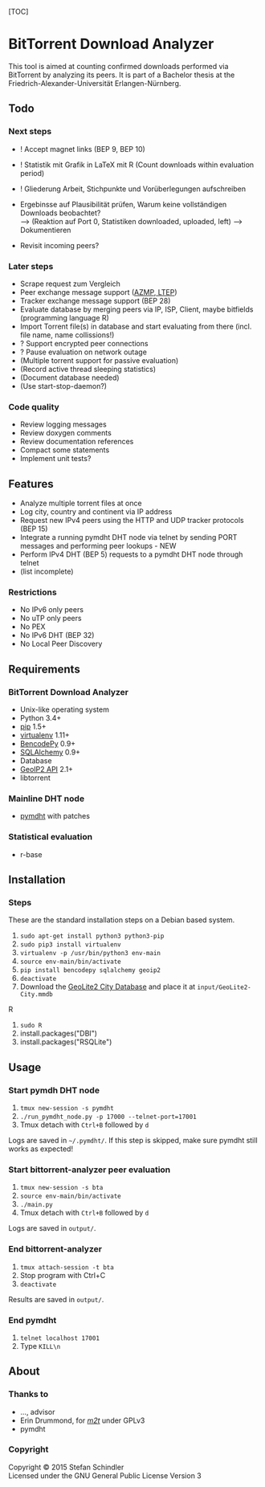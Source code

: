 [TOC]

# BitTorrent Download Analyzer
This tool is aimed at counting confirmed downloads performed via BitTorrent by analyzing its peers. It is part of a Bachelor thesis at the Friedrich-Alexander-Universität Erlangen-Nürnberg.

## Todo
### Next steps
* ! Accept magnet links (BEP 9, BEP 10)
* ! Statistik mit Grafik in LaTeX mit R (Count downloads within evaluation period)
* ! Gliederung Arbeit, Stichpunkte und Vorüberlegungen aufschreiben

* Ergebinsse auf Plausibilität prüfen, Warum keine vollständigen Downloads beobachtet?  
    --> (Reaktion auf Port 0, Statistiken downloaded, uploaded, left) --> Dokumentieren
* Revisit incoming peers?

### Later steps
* Scrape request zum Vergleich
* Peer exchange message support ([AZMP, LTEP](https://wiki.theory.org/BitTorrentPeerExchangeConventions))
* Tracker exchange message support (BEP 28)
* Evaluate database by merging peers via IP, ISP, Client, maybe bitfields (programming language R)
* Import Torrent file(s) in database and start evaluating from there (incl. file name, name collissions!)
* ? Support encrypted peer connections
* ? Pause evaluation on network outage
* (Multiple torrent support for passive evaluation)
* (Record active thread sleeping statistics)
* (Document database needed)
* (Use start-stop-daemon?)

### Code quality
* Review logging messages
* Review doxygen comments
* Review documentation references
* Compact some statements
* Implement unit tests?

## Features
* Analyze multiple torrent files at once
* Log city, country and continent via IP address
* Request new IPv4 peers using the HTTP and UDP tracker protocols (BEP 15)
* Integrate a running pymdht DHT node via telnet by sending PORT messages and performing peer lookups - NEW
* Perform IPv4 DHT (BEP 5) requests to a pymdht DHT node through telnet
* (list incomplete)

### Restrictions
* No IPv6 only peers
* No uTP only peers
* No PEX
* No IPv6 DHT (BEP 32)
* No Local Peer Discovery

## Requirements
### BitTorrent Download Analyzer
* Unix-like operating system
* Python 3.4+
* [pip](https://pip.pypa.io/) 1.5+
* [virtualenv](https://virtualenv.pypa.io/) 1.11+
* [BencodePy](https://github.com/eweast/BencodePy) 0.9+
* [SQLAlchemy](http://www.sqlalchemy.org/) 0.9+
* Database
* [GeoIP2 API](https://pypi.python.org/pypi/geoip2) 2.1+
* libtorrent

### Mainline DHT node
* [pymdht](https://github.com/rauljim/pymdht) with patches

### Statistical evaluation
* r-base

## Installation
### Steps
These are the standard installation steps on a Debian based system.

1. `sudo apt-get install python3 python3-pip`
2. `sudo pip3 install virtualenv`
3. `virtualenv -p /usr/bin/python3 env-main`
4. `source env-main/bin/activate`
5. `pip install bencodepy sqlalchemy geoip2`
6. `deactivate`
7. Download the [GeoLite2 City Database](http://dev.maxmind.com/geoip/geoip2/geolite2/#Downloads) and place it at `input/GeoLite2-City.mmdb`

R

1. `sudo R`
2. install.packages("DBI")
3. install.packages("RSQLite")

## Usage
### Start pymdh DHT node
1. `tmux new-session -s pymdht`
2. `./run_pymdht_node.py -p 17000 --telnet-port=17001`
3. Tmux detach with `Ctrl+B` followed by `d`

Logs are saved in `~/.pymdht/`. If this step is skipped, make sure pymdht still works as expected!

### Start bittorrent-analyzer peer evaluation
1. `tmux new-session -s bta`
2. `source env-main/bin/activate`
3. `./main.py`
4. Tmux detach with `Ctrl+B` followed by `d`

Logs are saved in `output/`.

### End bittorrent-analyzer
1. `tmux attach-session -t bta`
2. Stop program with Ctrl+C
3. `deactivate`

Results are saved in `output/`.

### End pymdht
1. `telnet localhost 17001`
2. Type `KILL\n`

## About
### Thanks to
* ..., advisor
* Erin Drummond, for *[m2t](https://github.com/erindru/m2t/tree/75b457e65d71b0c42afdc924750448c4aaeefa0b)* under GPLv3
* pymdht

### Copyright
Copyright © 2015 Stefan Schindler  
Licensed under the GNU General Public License Version 3
